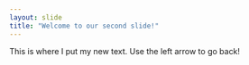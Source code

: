```yaml
---
layout: slide
title: "Welcome to our second slide!"
---
```

This is where I put my new text.
Use the left arrow to go back!
